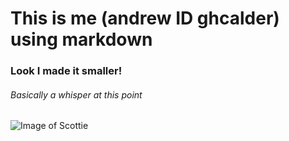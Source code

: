 # This is me (andrew ID ghcalder) using markdown
### Look I made it smaller!
###### Basically a whisper at this point

![Image of Scottie](https://www.cmu.edu/homepage/images/2007/mascotStory_236x236.jpg)
